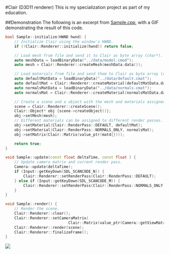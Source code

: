 #Clair (D3D11 renderer)
This is my specialization project as part of my education.

##Demonstration
The following is an excerpt from [Sample.cpp](https://github.com/TomVeltmeijer/D3D11Renderer/blob/master/Sample/src/Sample.cpp), with a GIF demonstrating the result of this code.
```C++
bool Sample::initialize(HWND hwnd) {
	// Initialize Clair using the window's HWND.
	if (!Clair::Renderer::initialize(hwnd)) return false;

	// Load mesh from file and send it to Clair as byte array (char*).
	auto meshData = loadBinaryData("../data/model.cmod");
	auto mesh = Clair::Renderer::createMesh(meshData.data());

	// Load materials from file and send them to Clair as byte array (char*).
	auto defaultMatData = loadBinaryData("../data/default.cmat");
	auto defaultMat = Clair::Renderer::createMaterial(defaultMatData.data());
	auto normalsMatData = loadBinaryData("../data/normals.cmat");
	auto normalsMat = Clair::Renderer::createMaterial(normalsMatData.data());

	// Create a scene and a object with the mesh and materials assigned.
	scene = Clair::Renderer::createScene();
	Clair::Object* obj {scene->createObject()};
	obj->setMesh(mesh);
	// Different materials can be assigned to different render passes.
	obj->setMaterial(Clair::RenderPass::DEFAULT, defaultMat);
	obj->setMaterial(Clair::RenderPass::NORMALS_ONLY, normalsMat);
	obj->setMatrix(Clair::Matrix(value_ptr(mat4{})));

	return true;
}

void Sample::update(const float deltaTime, const float ) {
    // Update camera matrix and current render pass.
	Camera::update(deltaTime);
	if (Input::getKeyDown(SDL_SCANCODE_N)) {
		Clair::Renderer::setRenderPass(Clair::RenderPass::DEFAULT);
	} else if (Input::getKeyDown(SDL_SCANCODE_M)) {
		Clair::Renderer::setRenderPass(Clair::RenderPass::NORMALS_ONLY);
	}
}

void Sample::render() {
    // Render the scene.
	Clair::Renderer::clear();
	Clair::Renderer::setCameraMatrix(
							Clair::Matrix(value_ptr(Camera::getViewMatrix())));
	Clair::Renderer::render(scene);
	Clair::Renderer::finalizeFrame();
}
```

![](http://i.imgur.com/EXTD72A.gif)
